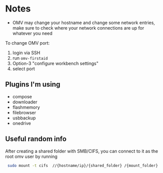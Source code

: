 # Notes

* OMV may change your hostname and change some network entries, make sure to check where your network connections are up for whatever you need

To change OMV port:
1. login via SSH
2. run `omv-firstaid`
3. Option-3 "configure workbench settings"
4. select port

## Plugins I'm using

* compose
* downloader
* flashmemory
* filebrowser
* usbbackup
* onedrive

## Useful random info

After creating a shared folder with SMB/CIFS, you can connect to it as the root omv user by running 
```bash
 sudo mount -t cifs  //{hostname/ip}/{shared_folder} /{mount_folder}
``` 
